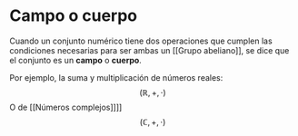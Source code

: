 # Campo o cuerpo
Cuando un conjunto numérico tiene dos operaciones que cumplen las condiciones necesarias para ser ambas un [[Grupo abeliano]], se dice que el conjunto es un **campo** o **cuerpo**.

Por ejemplo, la suma y multiplicación de números reales:
$$
(\mathbb{R},+,\cdot)
$$
O de [[Números complejos]]]]
$$
(\mathbb{C},+,\cdot)
$$